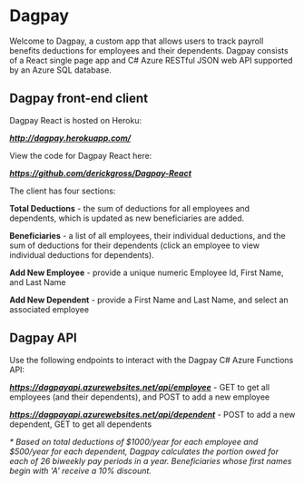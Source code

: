 # Dagpay

Welcome to Dagpay, a custom app that allows users to track payroll benefits deductions for employees and their dependents.  Dagpay consists of a React single page app and C# Azure RESTful JSON web API supported by an Azure SQL database.

## Dagpay front-end client

Dagpay React is hosted on Heroku:

**_http://dagpay.herokuapp.com/_**

View the code for Dagpay React here:

**_https://github.com/derickgross/Dagpay-React_**

The client has four sections:

**Total Deductions** - the sum of deductions for all employees and dependents, which is updated as new beneficiaries are added.

**Beneficiaries** - a list of all employees, their individual deductions, and the sum of deductions for their dependents (click an employee to view individual deductions for dependents).

**Add New Employee** - provide a unique numeric Employee Id, First Name, and Last Name

**Add New Dependent** - provide a First Name and Last Name, and select an associated employee

## Dagpay API

Use the following endpoints to interact with the Dagpay C# Azure Functions API:

**_https://dagpayapi.azurewebsites.net/api/employee_** - GET to get all employees (and their dependents), and POST to add a new employee

**_https://dagpayapi.azurewebsites.net/api/dependent_** - POST to add a new dependent, GET to get all dependents



_* Based on total deductions of $1000/year for each employee and $500/year for each dependent, Dagpay calculates the portion owed for each of 26 biweekly pay periods in a year. Beneficiaries whose first names begin with 'A' receive a 10% discount._
